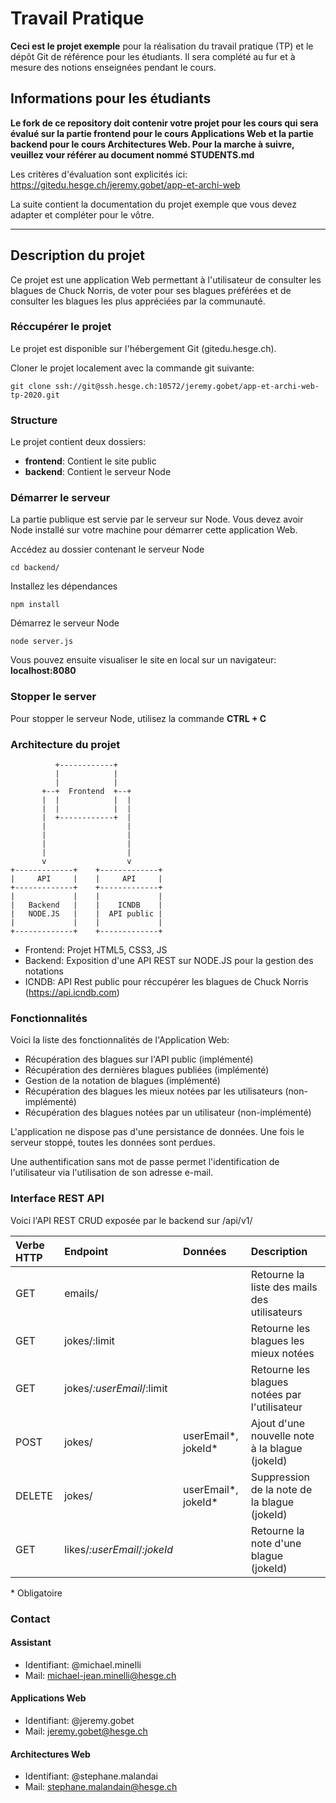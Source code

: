 # Travail Pratique

**Ceci est le projet exemple** pour la réalisation du travail pratique (TP) et le dépôt Git de référence pour les étudiants. Il sera complété au fur et à mesure des notions enseignées pendant le cours.

## Informations pour les étudiants

**Le fork de ce repository doit contenir votre projet pour les cours qui sera évalué sur la partie frontend pour le cours Applications Web et la partie backend pour le cours Architectures Web. Pour la marche à suivre, veuillez vour référer au document nommé STUDENTS.md**

Les critères d'évaluation sont explicités ici: https://gitedu.hesge.ch/jeremy.gobet/app-et-archi-web

La suite contient la documentation du projet exemple que vous devez adapter et compléter pour le vôtre.

---

## Description du projet

Ce projet est une application Web permettant à l'utilisateur de consulter les blagues de Chuck Norris, de voter pour ses blagues préférées et de consulter les blagues les plus appréciées par la communauté.

### Réccupérer le projet

Le projet est disponible sur l'hébergement Git (gitedu.hesge.ch).

Cloner le projet localement avec la commande git suivante:

`git clone ssh://git@ssh.hesge.ch:10572/jeremy.gobet/app-et-archi-web-tp-2020.git`

### Structure

Le projet contient deux dossiers:

- **frontend**: Contient le site public
- **backend**: Contient le serveur Node

### Démarrer le serveur

La partie publique est servie par le serveur sur Node. Vous devez avoir Node installé sur votre machine pour démarrer cette application Web.

Accédez au dossier contenant le serveur Node

`cd backend/`

Installez les dépendances

`npm install`

Démarrez le serveur Node

`node server.js`

Vous pouvez ensuite visualiser le site en local sur un navigateur: **localhost:8080**

### Stopper le server

Pour stopper le serveur Node, utilisez la commande **CTRL + C**

### Architecture du projet

              +------------+
              |            |
              |            |
           +--+  Frontend  +--+
           |  |            |  |
           |  |            |  |
           |  +------------+  |
           |                  |
           |                  |
           |                  |
           |                  |
           v                  v
    +-------------+    +-------------+
    |     API     |    |     API     |
    +-------------+    +-------------+
    |             |    |             |
    |   Backend   |    |    ICNDB    |
    |   NODE.JS   |    |  API public |
    |             |    |             |
    +-------------+    +-------------+

- Frontend: Projet HTML5, CSS3, JS
- Backend: Exposition d'une API REST sur NODE.JS pour la gestion des notations
- ICNDB: API Rest public pour réccupérer les blagues de Chuck Norris (https://api.icndb.com)

### Fonctionnalités

Voici la liste des fonctionnalités de l'Application Web:

- Récupération des blagues sur l'API public (implémenté)
- Récupération des dernières blagues publiées (implémenté)
- Gestion de la notation de blagues (implémenté)
- Récupération des blagues les mieux notées par les utilisateurs (non-implémenté)
- Récupération des blagues notées par un utilisateur (non-implémenté)

L'application ne dispose pas d'une persistance de données. Une fois le serveur stoppé, toutes les données sont perdues.

Une authentification sans mot de passe permet l'identification de l'utilisateur via l'utilisation de son adresse e-mail.

### Interface REST API

Voici l'API REST CRUD exposée par le backend sur /api/v1/

| Verbe HTTP | Endpoint                     | Données               | Description |
|:-----------|:-----------------------------|:----------------------|:------------|
| GET        | emails/                      |                       | Retourne la liste des mails des utilisateurs |
| GET        | jokes/:limit                 |                       | Retourne les blagues les mieux notées |
| GET        | jokes/*:userEmail*/:limit    |                       | Retourne les blagues notées par l'utilisateur |
| POST       | jokes/                       | userEmail\*, jokeId\* | Ajout d'une nouvelle note à la blague (jokeId) |
| DELETE     | jokes/                       | userEmail\*, jokeId\* | Suppression de la note de la blague (jokeId) |
| GET        | likes/*:userEmail*/*:jokeId* |                       | Retourne la note d'une blague (jokeId) |

\* Obligatoire

### Contact

#### Assistant

- Identifiant: @michael.minelli
- Mail: michael-jean.minelli@hesge.ch

#### Applications Web

- Identifiant: @jeremy.gobet
- Mail: jeremy.gobet@hesge.ch

#### Architectures Web

- Identifiant: @stephane.malandai
- Mail: stephane.malandain@hesge.ch
